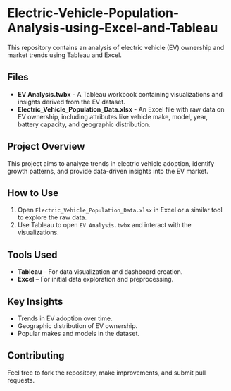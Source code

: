# Electric-Vehicle-Population-Analysis-using-Excel-and-Tableau

This repository contains an analysis of electric vehicle (EV) ownership and market trends using Tableau and Excel.

## Files

- **EV Analysis.twbx** - A Tableau workbook containing visualizations and insights derived from the EV dataset.
- **Electric_Vehicle_Population_Data.xlsx** - An Excel file with raw data on EV ownership, including attributes like vehicle make, model, year, battery capacity, and geographic distribution.

## Project Overview

This project aims to analyze trends in electric vehicle adoption, identify growth patterns, and provide data-driven insights into the EV market.

## How to Use

1. Open `Electric_Vehicle_Population_Data.xlsx` in Excel or a similar tool to explore the raw data.
2. Use Tableau to open `EV Analysis.twbx` and interact with the visualizations.

## Tools Used

- **Tableau** – For data visualization and dashboard creation.
- **Excel** – For initial data exploration and preprocessing.

## Key Insights

- Trends in EV adoption over time.
- Geographic distribution of EV ownership.
- Popular makes and models in the dataset.

## Contributing

Feel free to fork the repository, make improvements, and submit pull requests.
